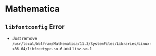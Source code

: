 # Mathematica

## `libfontconfig` Error

* Just remove `/usr/local/Wolfram/Mathematica/11.3/SystemFiles/Libraries/Linux-x86-64/libfreetype.so.6` and `libz.so.1`
